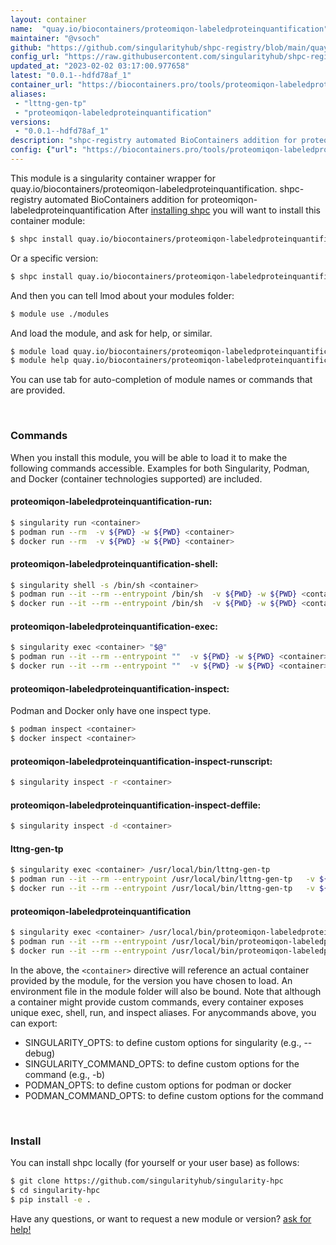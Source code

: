 ```yaml
---
layout: container
name:  "quay.io/biocontainers/proteomiqon-labeledproteinquantification"
maintainer: "@vsoch"
github: "https://github.com/singularityhub/shpc-registry/blob/main/quay.io/biocontainers/proteomiqon-labeledproteinquantification/container.yaml"
config_url: "https://raw.githubusercontent.com/singularityhub/shpc-registry/main/quay.io/biocontainers/proteomiqon-labeledproteinquantification/container.yaml"
updated_at: "2023-02-02 03:17:00.977658"
latest: "0.0.1--hdfd78af_1"
container_url: "https://biocontainers.pro/tools/proteomiqon-labeledproteinquantification"
aliases:
 - "lttng-gen-tp"
 - "proteomiqon-labeledproteinquantification"
versions:
 - "0.0.1--hdfd78af_1"
description: "shpc-registry automated BioContainers addition for proteomiqon-labeledproteinquantification"
config: {"url": "https://biocontainers.pro/tools/proteomiqon-labeledproteinquantification", "maintainer": "@vsoch", "description": "shpc-registry automated BioContainers addition for proteomiqon-labeledproteinquantification", "latest": {"0.0.1--hdfd78af_1": "sha256:d9b2943db457eb9d13d1673742821ed9ca04647e79acf005025d7c6aa80be539"}, "tags": {"0.0.1--hdfd78af_1": "sha256:d9b2943db457eb9d13d1673742821ed9ca04647e79acf005025d7c6aa80be539"}, "docker": "quay.io/biocontainers/proteomiqon-labeledproteinquantification", "aliases": {"lttng-gen-tp": "/usr/local/bin/lttng-gen-tp", "proteomiqon-labeledproteinquantification": "/usr/local/bin/proteomiqon-labeledproteinquantification"}}
---
```


This module is a singularity container wrapper for quay.io/biocontainers/proteomiqon-labeledproteinquantification.
shpc-registry automated BioContainers addition for proteomiqon-labeledproteinquantification
After [installing shpc](#install) you will want to install this container module:


```bash
$ shpc install quay.io/biocontainers/proteomiqon-labeledproteinquantification
```

Or a specific version:

```bash
$ shpc install quay.io/biocontainers/proteomiqon-labeledproteinquantification:0.0.1--hdfd78af_1
```

And then you can tell lmod about your modules folder:

```bash
$ module use ./modules
```

And load the module, and ask for help, or similar.

```bash
$ module load quay.io/biocontainers/proteomiqon-labeledproteinquantification/0.0.1--hdfd78af_1
$ module help quay.io/biocontainers/proteomiqon-labeledproteinquantification/0.0.1--hdfd78af_1
```

You can use tab for auto-completion of module names or commands that are provided.

<br>

### Commands

When you install this module, you will be able to load it to make the following commands accessible.
Examples for both Singularity, Podman, and Docker (container technologies supported) are included.

#### proteomiqon-labeledproteinquantification-run:

```bash
$ singularity run <container>
$ podman run --rm  -v ${PWD} -w ${PWD} <container>
$ docker run --rm  -v ${PWD} -w ${PWD} <container>
```

#### proteomiqon-labeledproteinquantification-shell:

```bash
$ singularity shell -s /bin/sh <container>
$ podman run --it --rm --entrypoint /bin/sh  -v ${PWD} -w ${PWD} <container>
$ docker run --it --rm --entrypoint /bin/sh  -v ${PWD} -w ${PWD} <container>
```

#### proteomiqon-labeledproteinquantification-exec:

```bash
$ singularity exec <container> "$@"
$ podman run --it --rm --entrypoint ""  -v ${PWD} -w ${PWD} <container> "$@"
$ docker run --it --rm --entrypoint ""  -v ${PWD} -w ${PWD} <container> "$@"
```

#### proteomiqon-labeledproteinquantification-inspect:

Podman and Docker only have one inspect type.

```bash
$ podman inspect <container>
$ docker inspect <container>
```

#### proteomiqon-labeledproteinquantification-inspect-runscript:

```bash
$ singularity inspect -r <container>
```

#### proteomiqon-labeledproteinquantification-inspect-deffile:

```bash
$ singularity inspect -d <container>
```


#### lttng-gen-tp

```bash
$ singularity exec <container> /usr/local/bin/lttng-gen-tp
$ podman run --it --rm --entrypoint /usr/local/bin/lttng-gen-tp   -v ${PWD} -w ${PWD} <container> -c " $@"
$ docker run --it --rm --entrypoint /usr/local/bin/lttng-gen-tp   -v ${PWD} -w ${PWD} <container> -c " $@"
```


#### proteomiqon-labeledproteinquantification

```bash
$ singularity exec <container> /usr/local/bin/proteomiqon-labeledproteinquantification
$ podman run --it --rm --entrypoint /usr/local/bin/proteomiqon-labeledproteinquantification   -v ${PWD} -w ${PWD} <container> -c " $@"
$ docker run --it --rm --entrypoint /usr/local/bin/proteomiqon-labeledproteinquantification   -v ${PWD} -w ${PWD} <container> -c " $@"
```



In the above, the `<container>` directive will reference an actual container provided
by the module, for the version you have chosen to load. An environment file in the
module folder will also be bound. Note that although a container
might provide custom commands, every container exposes unique exec, shell, run, and
inspect aliases. For anycommands above, you can export:

 - SINGULARITY_OPTS: to define custom options for singularity (e.g., --debug)
 - SINGULARITY_COMMAND_OPTS: to define custom options for the command (e.g., -b)
 - PODMAN_OPTS: to define custom options for podman or docker
 - PODMAN_COMMAND_OPTS: to define custom options for the command

<br>

### Install

You can install shpc locally (for yourself or your user base) as follows:

```bash
$ git clone https://github.com/singularityhub/singularity-hpc
$ cd singularity-hpc
$ pip install -e .
```

Have any questions, or want to request a new module or version? [ask for help!](https://github.com/singularityhub/singularity-hpc/issues)
